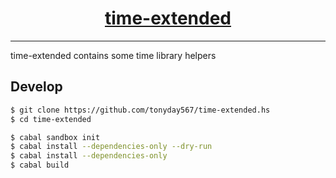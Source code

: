 <h1 align="center">
    <a href="https://github.com/tonyday567/time-extended">
        time-extended
    </a>
</h1>

<hr>

time-extended contains some time library helpers

## Develop

``` sh
$ git clone https://github.com/tonyday567/time-extended.hs
$ cd time-extended

$ cabal sandbox init
$ cabal install --dependencies-only --dry-run
$ cabal install --dependencies-only
$ cabal build
```
